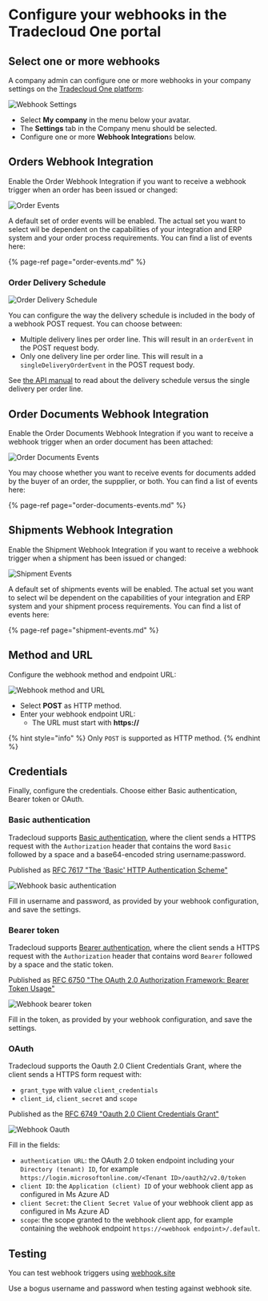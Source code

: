 # Configure your webhooks in the Tradecloud One portal

## Select one or more webhooks

A company admin can configure one or more webhooks in your company settings on the [Tradecloud One platform](http://portal.tradecloud1.com):

![Webhook Settings](../.gitbook/assets/webhook-settings.png)

- Select **My company** in the menu below your avatar.
- The **Settings** tab in the Company menu should be selected.
- Configure one or more **Webhook Integration**s below.

## Orders Webhook Integration

Enable the Order Webhook Integration if you want to receive a webhook trigger when an order has been issued or changed:

![Order Events](../.gitbook/assets/webhook-order-events.png)

A default set of order events will be enabled. The actual set you want to select wil be dependent on the capabilities of your integration and ERP system and your order process requirements. You can find a list of events here:

{% page-ref page="order-events.md" %}

### Order Delivery Schedule

![Order Delivery Schedule](../.gitbook/assets/webhook-order-delivery-schedule.png)

You can configure the way the delivery schedule is included in the body of a webhook POST request. You can choose between:

- Multiple delivery lines per order line. This will result in an `orderEvent` in the POST request body.
- Only one delivery line per order line. This will result in a `singleDeliveryOrderEvent` in the POST request body.

See [the API manual](https://docs.tradecloud1.com/api/introduction/api/delivery-schedule) to read about the delivery schedule versus the single delivery per order line.

## Order Documents Webhook Integration

Enable the Order Documents Webhook Integration if you want to receive a webhook trigger when an order document has been attached:

![Order Documents Events](../.gitbook/assets/webhook-order-documents-events.png)

You may choose whether you want to receive events for documents added by the buyer of an order, the suppplier, or both. You can find a list of events here:

{% page-ref page="order-documents-events.md" %}

## Shipments Webhook Integration

Enable the Shipment Webhook Integration if you want to receive a webhook trigger when a shipment has been issued or changed:

![Shipment Events](../.gitbook/assets/webhook-shipment-events.png)

A default set of shipments events will be enabled. The actual set you want to select wil be dependent on the capabilities of your integration and ERP system and your shipment process requirements. You can find a list of events here:

{% page-ref page="shipment-events.md" %}

## Method and URL

Configure the webhook method and endpoint URL:

![Webhook method and URL](../.gitbook/assets/webhook-url.png)

- Select **POST** as HTTP method.
- Enter your webhook endpoint URL:
  - The URL must start with **https://**

{% hint style="info" %}
Only `POST` is supported as HTTP method.
{% endhint %}

## Credentials

Finally, configure the credentials. Choose either Basic authentication, Bearer token or OAuth.

### Basic authentication

Tradecloud supports [Basic authentication](https://swagger.io/docs/specification/authentication/basic-authentication), where the client sends a HTTPS request with the `Authorization` header that contains the word `Basic` followed by a space and a base64-encoded string username:password.

Published as [RFC 7617 "The 'Basic' HTTP Authentication Scheme"](https://datatracker.ietf.org/doc/html/rfc7617)

![Webhook basic authentication](../.gitbook/assets/webhook-basic-auth.png)

Fill in username and password, as provided by your webhook configuration, and save the settings.

### Bearer token

Tradecloud supports [Bearer authentication](https://swagger.io/docs/specification/authentication/bearer-authentication/), where the client sends a HTTPS request with the `Authorization` header that contains word `Bearer` followed by a space and the static token.

Published as [RFC 6750 "The OAuth 2.0 Authorization Framework: Bearer Token Usage"](https://datatracker.ietf.org/doc/html/rfc6750)

![Webhook bearer token](../.gitbook/assets/webhook-bearer-token.png)

Fill in the token, as provided by your webhook configuration, and save the settings.

### OAuth

Tradecloud supports the Oauth 2.0 Client Credentials Grant, where the client sends a HTTPS form request with:

- `grant_type` with value `client_credentials`
- `client_id`, `client_secret` and `scope`

Published as the [RFC 6749 "Oauth 2.0 Client Credentials Grant"](https://datatracker.ietf.org/doc/html/rfc6749#section-4.4)

![Webhook Oauth](../.gitbook/assets/webhook-oauth.png)

Fill in the fields:

- `authentication URL`: the OAuth 2.0 token endpoint including your `Directory (tenant) ID`, for example `https://login.microsoftonline.com/<Tenant ID>/oauth2/v2.0/token`
- `client ID`: the `Application (client) ID` of your webhook client app as configured in Ms Azure AD
- `client Secret`: the `Client Secret Value` of your webhook client app as configured in Ms Azure AD
- `scope`: the scope granted to the webhook client app, for example containing the webhook endpoint `https://<webhook endpoint>/.default`.

## Testing

You can test webhook triggers using [webhook.site](https://webhook.site)

Use a bogus username and password when testing against webhook site.
